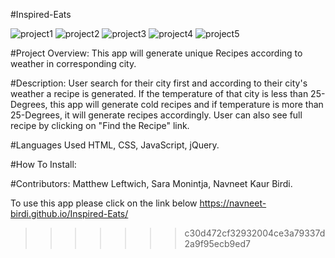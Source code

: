 
#Inspired-Eats

![project1](https://user-images.githubusercontent.com/103732777/175956338-9fb4bdcb-7bff-43c8-bbd8-5bdf82da1343.png)
![project2](https://user-images.githubusercontent.com/103732777/175956346-8b5869a9-03e0-4e13-8d85-ea14ad5d623f.png)
![project3](https://user-images.githubusercontent.com/103732777/175956350-563b648a-2c4a-49c6-8bfc-2b7c6a5b21fa.png)
![project4](https://user-images.githubusercontent.com/103732777/175956359-6f9700a4-d298-45a2-bd15-8aeee5d4f6c7.png)
![project5](https://user-images.githubusercontent.com/103732777/175956373-83bddae5-520c-4f8d-a532-b3a09d8f1bd3.png)

#Project Overview: 
This app will generate unique Recipes according to weather in corresponding city.

#Description:
User search for their city first and according to their city's weather a recipe is generated. If the temperature of that city is less than 25-Degrees, this app will generate cold recipes and if temperature is more than 25-Degrees, it will generate recipes accordingly. User can also see full recipe by clicking on "Find the Recipe" link.

#Languages Used
HTML, CSS, JavaScript, jQuery.

#How To Install:




#Contributors:
Matthew Leftwich,
Sara Monintja,
Navneet Kaur Birdi.

To use this app please click on the link below
https://navneet-birdi.github.io/Inspired-Eats/
>>>>>>> c30d472cf32932004ce3a79337d2a9f95ecb9ed7
